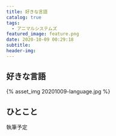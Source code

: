 ```yaml
---
title: 好きな言語
catalog: true
tags:
  - アニマルシステムズ
featured_image: feature.png
date: 2020-10-09 00:29:18
subtitle:
header-img:
---
```



## 好きな言語

{% asset_img 20201009-language.jpg %}


## ひとこと
執筆予定